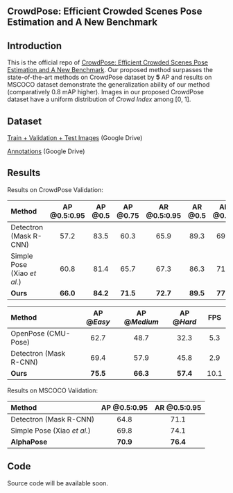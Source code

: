 ## CrowdPose: Efficient Crowded Scenes Pose Estimation and A New Benchmark

## Introduction
This is the official repo of [CrowdPose: Efficient Crowded Scenes Pose Estimation and A New Benchmark](https://arxiv.org/abs/1812.00324). Our proposed method surpasses the state-of-the-art methods on CrowdPose dataset by **5** AP and results on MSCOCO dataset demonstrate the generalization ability of our method (comparatively 0.8 mAP higher). Images in our proposed CrowdPose dataset have a uniform distribution of *Crowd Index* among \[0, 1\].

## Dataset
[Train + Validation + Test Images](https://drive.google.com/file/d/1VprytECcLtU4tKP32SYi_7oDRbw7yUTL/view?usp=sharing) (Google Drive)

[Annotations](https://drive.google.com/open?id=196vsma1uuLLCcUt1NrXp1K8PBU6tVH8w) (Google Drive)

## Results

Results on CrowdPose Validation:
<center>

| Method | AP @0.5:0.95 | AP @0.5 | AP @0.75 | AR @0.5:0.95 | AR @0.5 | AR @0.75 |
|:-------|:-----:|:-------:|:-------:|:-------:|:-------:|:-------:|
| Detectron (Mask R-CNN) | 57.2 | 83.5 | 60.3 | 65.9 | 89.3 | 69.4 |
| Simple Pose (Xiao *et al.*) | 60.8 | 81.4 | 65.7 | 67.3 | 86.3 | 71.8 |
| **Ours** | **66.0** | **84.2** | **71.5** | **72.7** | **89.5** | **77.5** |

</center>

<center>

| Method | AP @*Easy* | AP @*Medium* | AP @*Hard* | FPS |
|:-------|:-----:|:-------:|:-------:|:-------:|
| OpenPose (CMU-Pose) | 62.7 | 48.7 | 32.3 | 5.3 |
| Detectron (Mask R-CNN) | 69.4 | 57.9 | 45.8 | 2.9 |
| **Ours** | **75.5** | **66.3** | **57.4** | 10.1 |

</center>

Results on MSCOCO Validation:
<center>

| Method | AP @0.5:0.95 | AR @0.5:0.95 |
|:-------|:-----:|:-------:|
| Detectron (Mask R-CNN) | 64.8 | 71.1 |
| Simple Pose (Xiao *et al.*) | 69.8 | 74.1 |
| **AlphaPose** | **70.9** | **76.4** |

</center>

## Code
Source code will be available soon.
<center>
